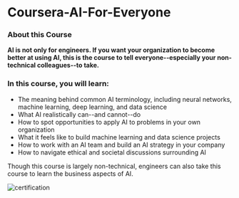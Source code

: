 # Coursera-AI-For-Everyone


### About this Course


**AI is not only for engineers. If you want your organization to become better at using AI, this is the course to tell everyone--especially your non-technical colleagues--to take.**


### In this course, you will learn:

- The meaning behind common AI terminology, including neural networks, machine learning, deep learning, and data science
- What AI realistically can--and cannot--do
- How to spot opportunities to apply AI to problems in your own organization
- What it feels like to build machine learning and data science projects
- How to work with an AI team and build an AI strategy in your company
- How to navigate ethical and societal discussions surrounding AI

Though this course is largely non-technical, engineers can also take this course to learn the business aspects of AI.



![certification](https://coursera.org/share/4e1aa22083d74b11ec5a40d3c7de54af)
